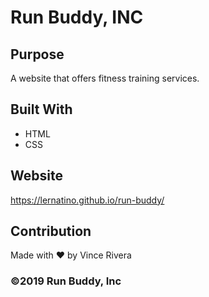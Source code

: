 # Run Buddy, INC

## Purpose
A website that offers fitness training services.

## Built With
* HTML
* CSS

## Website
https://lernatino.github.io/run-buddy/

## Contribution
Made with ❤️ by Vince Rivera

### ©️2019 Run Buddy, Inc
